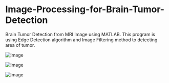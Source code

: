 # Image-Processing-for-Brain-Tumor-Detection
Brain Tumor Detection from MRI Image using MATLAB. This program is using Edge Detection algorithm and Image Filtering method to detecting area of tumor. 

![image](https://github.com/rendychristiann/Brain-Tumor-Detection/assets/78911479/0d56a26e-b937-4e68-bc49-df308ef283dd)

![image](https://github.com/rendychristiann/Brain-Tumor-Detection/assets/78911479/2f2a773d-b2c9-4054-83b2-6a9440bc5c03)

![image](https://github.com/rendychristiann/Brain-Tumor-Detection/assets/78911479/6513a319-4609-49eb-9a03-e94bd1734124)
